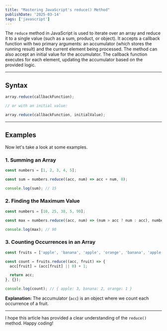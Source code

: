 ```yaml
---
title: "Mastering JavaScript's reduce() Method"
publishDate: '2025-03-14'
tags: ['javascript']
---
```


The `reduce` method in JavaScript is used to iterate over an array and reduce it to a single value (such as a sum, product, or object). It accepts a callback function with two primary arguments: an accumulator (which stores the running result) and the current element being processed. The method can also accept an initial value for the accumulator. The callback function executes for each element, updating the accumulator based on the provided logic.

---

## Syntax

```javascript
array.reduce(callbackFunction);

// or with an initial value:

array.reduce(callbackFunction, initialValue);
```

---

## Examples

Now let's take a look at some examples.

### 1. Summing an Array

```javascript
const numbers = [1, 2, 3, 4, 5];

const sum = numbers.reduce((acc, num) => acc + num, 0);

console.log(sum); // 15
```

### 2. Finding the Maximum Value

```javascript
const numbers = [10, 25, 38, 5, 90];

const max = numbers.reduce((acc, num) => (num > acc ? num : acc), numbers[0]);

console.log(max); // 90
```

### 3. Counting Occurrences in an Array

```javascript
const fruits = ['apple', 'banana', 'apple', 'orange', 'banana', 'apple'];

const count = fruits.reduce((acc, fruit) => {
  acc[fruit] = (acc[fruit] || 0) + 1;

  return acc;
}, {});

console.log(count); // { apple: 3, banana: 2, orange: 1 }
```

**Explanation:** The accumulator (`acc`) is an object where we count each occurrence of a fruit.

---

I hope this article has provided a clear understanding of the `reduce()` method. Happy coding!
